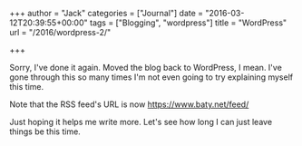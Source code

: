 +++
author = "Jack"
categories = ["Journal"]
date = "2016-03-12T20:39:55+00:00"
tags = ["Blogging", "wordpress"]
title = "WordPress"
url = "/2016/wordpress-2/"

+++

Sorry, I've done it again. Moved the blog back to WordPress, I mean. I've gone through this so many times I'm not even going to try explaining myself this time.

Note that the RSS feed's URL is now https://www.baty.net/feed/

Just hoping it helps me write more. Let's see how long I can just leave things be this time.